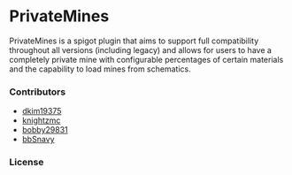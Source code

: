 # PrivateMines
PrivateMines is a spigot plugin that aims to support full compatibility throughout all versions (including legacy)
and allows for users to have a completely private mine with configurable percentages of certain materials and
the capability to load mines from schematics.

### Contributors
- [dkim19375](https://github.com/dkim19375)
- [knightzmc](https://github.com/knightzmc)
- [bobby29831](https://github.com/bobby29831)
- [bbSnavy](https://github.com/bbSnavy)

### License


